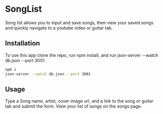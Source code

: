 # SongList

Song list allows you to input and save songs, then view your saved songs and quickly navigate to a youtube video or guitar tab.
## Installation

To use this app clone the repo, run npm install, and run json-server --watch db.json --port 3001.

```bash
npm i 
json-server --watch db.json --port 3001
```

## Usage
Type a Song name, artist, cover image url, and a link to the song or guitar tab and submit the form. 
View your list of songs on the songs page.
